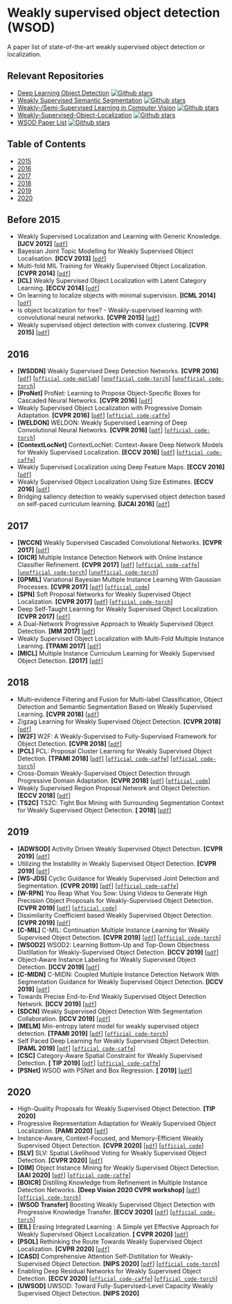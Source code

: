 # Weakly supervised object detection (WSOD)

A paper list of state-of-the-art weakly supervised object detection or localization.

## Relevant Repositories

- [Deep Learning Object Detection](https://github.com/hoya012/deep_learning_object_detection) [![Github stars](https://camo.githubusercontent.com/c971d305f953434fa1bf75fc5de48d39f0d506295356b37708deeefa6d46c956/68747470733a2f2f696d672e736869656c64732e696f2f6769746875622f73746172732f686f79613031322f646565705f6c6561726e696e675f6f626a6563745f646574656374696f6e2e737667)](https://camo.githubusercontent.com/c971d305f953434fa1bf75fc5de48d39f0d506295356b37708deeefa6d46c956/68747470733a2f2f696d672e736869656c64732e696f2f6769746875622f73746172732f686f79613031322f646565705f6c6561726e696e675f6f626a6563745f646574656374696f6e2e737667)
- [Weakly Supervised Semantic Segmentation](https://github.com/JackieZhangdx/WeakSupervisedSegmentationList) [![Github stars](https://camo.githubusercontent.com/6f286fcc459a2fce3e26ef71b95bf40c6d9754ff0f9c454e45315edf7d89340a/68747470733a2f2f696d672e736869656c64732e696f2f6769746875622f73746172732f4a61636b69655a68616e6764782f5765616b537570657276697365645365676d656e746174696f6e4c6973742e737667)](https://camo.githubusercontent.com/6f286fcc459a2fce3e26ef71b95bf40c6d9754ff0f9c454e45315edf7d89340a/68747470733a2f2f696d672e736869656c64732e696f2f6769746875622f73746172732f4a61636b69655a68616e6764782f5765616b537570657276697365645365676d656e746174696f6e4c6973742e737667)
- [Weakly-/Semi-Supervised Learning in Computer Vision](https://github.com/TinyGrass/CV_WSSL) [![Github stars](https://camo.githubusercontent.com/be255e966263d4ec5cb971c7642f8b926afbff03f29b07d60106ba169b597301/68747470733a2f2f696d672e736869656c64732e696f2f6769746875622f73746172732f54696e7947726173732f43565f5753534c2e737667)](https://camo.githubusercontent.com/be255e966263d4ec5cb971c7642f8b926afbff03f29b07d60106ba169b597301/68747470733a2f2f696d672e736869656c64732e696f2f6769746875622f73746172732f54696e7947726173732f43565f5753534c2e737667)
- [Weakly-Supervised-Object-Localization](https://github.com/xiaomengyc/Weakly-Supervised-Object-Localization) [![Github stars](https://camo.githubusercontent.com/9f8f57226c46e006451e22423102fddf2d2cbb58a70599bdcdbef888b5636ac2/68747470733a2f2f696d672e736869656c64732e696f2f6769746875622f73746172732f7869616f6d656e6779632f5765616b6c792d537570657276697365642d4f626a6563742d4c6f63616c697a6174696f6e2e737667)](https://camo.githubusercontent.com/9f8f57226c46e006451e22423102fddf2d2cbb58a70599bdcdbef888b5636ac2/68747470733a2f2f696d672e736869656c64732e696f2f6769746875622f73746172732f7869616f6d656e6779632f5765616b6c792d537570657276697365642d4f626a6563742d4c6f63616c697a6174696f6e2e737667)
- [WSOD Paper List](https://github.com/wcy1122/WSOD_Paper_List) [![Github stars](https://camo.githubusercontent.com/59b6c7303f76907f6e5c1303249eb65a9fe896e6c0db1e482048186689951d9f/68747470733a2f2f696d672e736869656c64732e696f2f6769746875622f73746172732f776379313132322f57534f445f50617065725f4c6973742e737667)](https://camo.githubusercontent.com/59b6c7303f76907f6e5c1303249eb65a9fe896e6c0db1e482048186689951d9f/68747470733a2f2f696d672e736869656c64732e696f2f6769746875622f73746172732f776379313132322f57534f445f50617065725f4c6973742e737667)

## Table of Contents

- [2015](https://github.com/CatOneTwo/WSOD#before-2015)
- [2016](https://github.com/CatOneTwo/WSOD#2016)
- [2017](https://github.com/CatOneTwo/WSOD#2017)
- [2018](https://github.com/CatOneTwo/WSOD#2018)
- [2019](https://github.com/CatOneTwo/WSOD#2019)
- [2020](https://github.com/CatOneTwo/WSOD#2020)

## Before 2015

- Weakly Supervised Localization and Learning with Generic Knowledge. **[IJCV 2012]** [[`pdf`](https://www.tpbin.com/Uploads/Subjects/b978d659-6777-4cfd-8691-cf50e2061f13.pdf)]
- Bayesian Joint Topic Modelling for Weakly Supervised Object Localisation. **[ICCV 2013]** [[`pdf`](https://arxiv.org/abs/1705.03372)]
- Multi-fold MIL Training for Weakly Supervised Object Localization. **[CVPR 2014]** [[`pdf`](https://www.cv-foundation.org/openaccess/content_cvpr_2014/papers/Cinbis_Multi-fold_MIL_Training_2014_CVPR_paper.pdf)]
- **[ICL]** Weakly Supervised Object Localization with Latent Category Learning. **[ECCV 2014]** [[`pdf`](https://arxiv.org/abs/1902.06057)]
- On learning to localize objects with minimal supervision. **[ICML 2014]** [[`pdf`](https://arxiv.org/abs/1403.1024)]
- Is object localization for free? - Weakly-supervised learning with convolutional neural networks. **[CVPR 2015]** [[`pdf`](https://www.cv-foundation.org/openaccess/content_cvpr_2015/app/1A_075.pdf)]
- Weakly supervised object detection with convex clustering. **[CVPR 2015]** [[`pdf`](https://www.cv-foundation.org/openaccess/content_cvpr_2015/app/1A_118_ext.pdf)]

## 2016

- **[WSDDN]** Weakly Supervised Deep Detection Networks. **[CVPR 2016]** [[`pdf`](https://arxiv.org/abs/1511.02853)] [[`official code-matlab`](https://github.com/hbilen/WSDDN)] [[`unofficial code-torch`](https://github.com/adursun/wsddn.pytorch)] [[`unofficial code-torch`](https://github.com/CatOneTwo/WSDDN-PyTorch)]
- **[ProNet]** ProNet: Learning to Propose Object-Specific Boxes for Cascaded Neural Networks. **[CVPR 2016]** [[`pdf`](https://arxiv.org/abs/1511.03776)]
- Weakly Supervised Object Localization with Progressive Domain Adaptation. **[CVPR 2016]** [[`pdf`](http://openaccess.thecvf.com/content_cvpr_2016/papers/Li_Weakly_Supervised_Object_CVPR_2016_paper.pdf)] [[`official code-caffe`](https://github.com/jbhuang0604/WSL)]
- **[WELDON]** WELDON: Weakly Supervised Learning of Deep Convolutional Neural Networks. **[CVPR 2016]** [[`pdf`](https://www.cv-foundation.org/openaccess/content_cvpr_2016/papers/Durand_WELDON_Weakly_Supervised_CVPR_2016_paper.pdf)] [[`official code-torch`](https://github.com/Cadene/weldon.torch)]
- **[ContextLocNet]** ContextLocNet: Context-Aware Deep Network Models for Weakly Supervised Localization. **[ECCV 2016]** [[`pdf`](https://arxiv.org/abs/1609.04331)] [[`official code-caffe`](https://github.com/vadimkantorov/contextlocnet)]
- Weakly Supervised Localization using Deep Feature Maps. **[ECCV 2016]** [[`pdf`](https://arxiv.org/abs/1603.00489)]
- Weakly Supervised Object Localization Using Size Estimates. **[ECCV 2016]** [[`pdf`](https://arxiv.org/abs/1608.04314)]
- Bridging saliency detection to weakly supervised object detection based on self-paced curriculum learning. **[IJCAI 2016]** [[`pdf`](https://arxiv.org/abs/1703.01290)]

## 2017

- **[WCCN]** Weakly Supervised Cascaded Convolutional Networks. **[CVPR 2017]** [[`pdf`](https://arxiv.org/abs/1611.08258)]
- **[OICR]** Multiple Instance Detection Network with Online Instance Classifier Refinement. **[CVPR 2017]** [[`pdf`](https://arxiv.org/abs/1704.00138)] [[`official code-caffe`](https://github.com/ppengtang/oicr)] [[`unofficial code-torch`](https://github.com/CatOneTwo/OICR-PyTorch)] [[`unofficial code-torch`](https://github.com/jd730/OICR-pytorch)]
- **[GPMIL]** Variational Bayesian Multiple Instance Learning With Gaussian Processes. **[CVPR 2017]** [[`pdf`](http://openaccess.thecvf.com/content_cvpr_2017/papers/Haussmann_Variational_Bayesian_Multiple_CVPR_2017_paper.pdf)] [[`official code`](https://github.com/manuelhaussmann/vgpmil)]
- **[SPN]** Soft Proposal Networks for Weakly Supervised Object Localization. **[CVPR 2017]** [[`pdf`](https://arxiv.org/abs/1709.01829)] [[`official code-torch`](https://github.com/ZhouYanzhao/SPN/)]
- Deep Self-Taught Learning for Weakly Supervised Object Localization. **[CVPR 2017]** [[`pdf`](https://arxiv.org/abs/1704.05188)]
- A Dual-Network Progressive Approach to Weakly Supervised Object Detection. **[MM 2017]** [[`pdf`](https://dl.acm.org/doi/pdf/10.1145/3123266.3123455)]
- Weakly Supervised Object Localization with Multi-Fold Multiple Instance Learning. **[TPAMI 2017]** [[`pdf`](https://arxiv.org/abs/1503.00949)]
- **[MICL]** Multiple Instance Curriculum Learning for Weakly Supervised Object Detection. **[2017]** [[`pdf`](https://arxiv.org/abs/1711.09191)]

## 2018

- Multi-evidence Filtering and Fusion for Multi-label Classification, Object Detection and Semantic Segmentation Based on Weakly Supervised Learning. **[CVPR 2018]** [[`pdf`](https://arxiv.org/abs/1802.09129)]
- Zigzag Learning for Weakly Supervised Object Detection. **[CVPR 2018]** [[`pdf`](https://arxiv.org/abs/1804.09466)]
- **[W2F]** W2F: A Weakly-Supervised to Fully-Supervised Framework for Object Detection. **[CVPR 2018]** [[`pdf`](http://openaccess.thecvf.com/content_cvpr_2018/papers/Zhang_W2F_A_Weakly-Supervised_CVPR_2018_paper.pdf)]
- **[PCL]** PCL: Proposal Cluster Learning for Weakly Supervised Object Detection. **[TPAMI 2018]** [[`pdf`](https://arxiv.org/abs/1807.03342)] [[`official code-caffe`](https://github.com/ppengtang/oicr/tree/pcl)] [[`official code-torch`](https://github.com/ppengtang/pcl.pytorch)]
- Cross-Domain Weakly-Supervised Object Detection through Progressive Domain Adaptation. **[CVPR 2018]** [[`pdf`](https://arxiv.org/abs/1803.11365)] [[`official code`](https://github.com/naoto0804/cross-domain-detection)]
- Weakly Supervised Region Proposal Network and Object Detection. **[ECCV 2018]** [[`pdf`](https://openaccess.thecvf.com/content_ECCV_2018/papers/Peng_Tang_Weakly_Supervised_Region_ECCV_2018_paper.pdf)]
- **[TS2C]** TS2C: Tight Box Mining with Surrounding Segmentation Context for Weakly Supervised Object Detection. **[ 2018]** [[`pdf`](https://arxiv.org/pdf/1807.04897.pdf)]

## 2019

- **[ADWSOD]** Activity Driven Weakly Supervised Object Detection. **[CVPR 2019]** [[`pdf`](https://arxiv.org/abs/1803.11365)]
- Utilizing the Instability in Weakly Supervised Object Detection. **[CVPR 2019]** [[`pdf`](https://arxiv.org/abs/1906.06023)]
- **[WS-JDS]** Cyclic Guidance for Weakly Supervised Joint Detection and Segmentation. **[CVPR 2019]** [[`pdf`](http://www.vie.group/media/pdf/Shen_Cyclic_Guidance_for_Weakly_Supervised_Joint_Detection_and_Segmentation_CVPR_2019_paper.pdf)] [[`official code-caffe`](https://github.com/shenyunhang/WS-JDS)]
- **[W-RPN]** You Reap What You Sow: Using Videos to Generate High Precision Object Proposals for Weakly-Supervised Object Detection. **[CVPR 2019]** [[`pdf`](http://openaccess.thecvf.com/content_CVPR_2019/papers/Singh_You_Reap_What_You_Sow_Using_Videos_to_Generate_High_CVPR_2019_paper.pdf)] [[`official code`](https://github.com/kkanshul/w-rpn)]
- Dissimilarity Coefficient based Weakly Supervised Object Detection. **[CVPR 2019]** [[`pdf`](https://arxiv.org/abs/1811.10016)]
- **[C-MIL]** C-MIL: Continuation Multiple Instance Learning for Weakly Supervised Object Detection. **[CVPR 2019]** [[`pdf`](https://arxiv.org/abs/1904.05647)] [[`official code-torch`](https://github.com/Winfrand/C-MIL)]
- **[WSOD2]** WSOD2: Learning Bottom-Up and Top-Down Objectness Distillation for Weakly-Supervised Object Detection. **[ICCV 2019]** [[`pdf`](https://arxiv.org/abs/1909.04972)]
- Object-Aware Instance Labeling for Weakly Supervised Object Detection. **[ICCV 2019]** [[`pdf`](https://arxiv.org/abs/1908.03792)]
- **[C-MIDN]** C-MIDN: Coupled Multiple Instance Detection Network With Segmentation Guidance for Weakly Supervised Object Detection. **[ICCV 2019]** [[`pdf`](http://openaccess.thecvf.com/content_ICCV_2019/papers/Gao_C-MIDN_Coupled_Multiple_Instance_Detection_Network_With_Segmentation_Guidance_for_ICCV_2019_paper.pdf)]
- Towards Precise End-to-End Weakly Supervised Object Detection Network. **[ICCV 2019]** [[`pdf`](https://arxiv.org/abs/1911.12148)]
- **[SDCN]** Weakly Supervised Object Detection With Segmentation Collaboration. **[ICCV 2019]** [[`pdf`](https://arxiv.org/abs/1904.00551)]
- **[MELM]** Min-entropy latent model for weakly supervised object detection. **[TPAMI 2019]** [[`pdf`](https://arxiv.org/abs/1902.06057)] [[`official code-torch`](https://github.com/WinFrand/MELM)]
- Self Paced Deep Learning for Weakly Supervised Object Detection. **[PAML 2019]** [[`pdf`](https://arxiv.org/abs/1605.07651)] [[`official code-caffe`](https://github.com/moinnabi/SelfPacedDeepLearning)]
- **[CSC]** Category-Aware Spatial Constraint for Weakly Supervised Detection. **[ TIP 2019]** [[`pdf`](https://ieeexplore.ieee.org/stamp/stamp.jsp?tp=&arnumber=8809899&tag=1)] [[`official code-caffe`](https://github.com/shenyunhang/CSC)]
- **[PSNet]** WSOD with PSNet and Box Regression. **[ 2019]** [[`pdf`](https://arxiv.org/abs/1911.11512)]

## 2020

- High-Quality Proposals for Weakly Supervised Object Detection. **[TIP 2020]**
- Progressive Representation Adaptation for Weakly Supervised Object Localization. **[PAMI 2020]** [[`pdf`](https://arxiv.org/abs/1710.04647)]
- Instance-Aware, Context-Focused, and Memory-Efficient Weakly Supervised Object Detection. **[CVPR 2020]** [[`pdf`](https://arxiv.org/abs/2004.04725)] [[`official code`](https://github.com/NVlabs/wetectron)]
- **[SLV]** SLV: Spatial Likelihood Voting for Weakly Supervised Object Detection. **[CVPR 2020]** [[`pdf`](https://arxiv.org/abs/2006.12884)]
- **[OIM]** Object Instance Mining for Weakly Supervised Object Detection. **[AAI 2020]** [[`pdf`](https://arxiv.org/abs/2002.01087)] [[`official code-caffe`](https://github.com/bigvideoresearch/OIM)]
- **[BOICR]** Distilling Knowledge from Refinement in Multiple Instance Detection Networks. **[Deep Vision 2020 CVPR workshop]** [[`pdf`](https://arxiv.org/abs/2004.10943)] [[`official code-torch`](https://github.com/luiszeni/Boosted-OICR)]
- **[WSOD Transfer]** Boosting Weakly Supervised Object Detection with Progressive Knowledge Transfer. **[ECCV 2020]** [[`pdf`](http://arxiv.org/abs/2007.07986)] [[`official code-torch`](https://github.com/mikuhatsune/wsod_transfer)]
- **[EIL]** Erasing Integrated Learning : A Simple yet Effective Approach for Weakly Supervised Object Localization. **[ CVPR 2020]** [[`pdf`](https://openaccess.thecvf.com/content_CVPR_2020/papers/Mai_Erasing_Integrated_Learning_A_Simple_Yet_Effective_Approach_for_Weakly_CVPR_2020_paper.pdf)]
- **[PSOL]** Rethinking the Route Towards Weakly Supervised Object Localization. **[CVPR 2020]** [[`pdf`](http://arxiv.org/abs/2002.11359)]
- **[CASD]** Comprehensive Attention Self-Distillation for Weakly-Supervised Object Detection. **[NIPS 2020]** [[`pdf`](http://arxiv.org/abs/2010.12023)] [[`official code-torch`](https://github.com/DeLightCMU/CASD)]
- Enabling Deep Residual Networks for Weakly Supervised Object Detection. **[ECCV 2020]** [[`official code-caffe`](https://github.com/shenyunhang/DRN-WSOD)] [[`official code-torch`](https://github.com/shenyunhang/DRN-WSOD-pytorch/tree/DRN-WSOD/projects/WSL)]
- **[UWSOD]** UWSOD: Toward Fully-Supervised-Level Capacity Weakly Supervised Object Detection. **[NIPS 2020]**